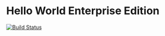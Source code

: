 # Hello World Enterprise Edition

[![Build Status](https://travis-ci.org/DQNEO/php-HelloWorldEnterpriseEdition.svg?branch=master)](https://travis-ci.org/DQNEO/php-HelloWorldEnterpriseEdition)
